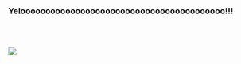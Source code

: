 ### Yelooooooooooooooooooooooooooooooooooooooooo!!!



<!--
**AdheelAhmed-D3CD/AdheelAhmed-D3CD** is a ✨ _special_ ✨ repository because its `README.md` (this file) appears on your GitHub profile.

Here are some ideas to get you started:

- 🔭 I’m currently working on ...
- 🌱 I’m currently learning ...
- 👯 I’m looking to collaborate on ...
- 🤔 I’m looking for help with ...
- 💬 Ask me about ...
- 📫 How to reach me: ...
- 😄 Pronouns: ...
- ⚡ Fun fact: ...
-->

<br><br>

<img src="https://github-readme-stats.vercel.app/api?username=AdheelAhmed-D3CD&&show_icons=true&title_color=66fff&icon_color=66fffc&text_color=daf7dc&bg_color=151515">

